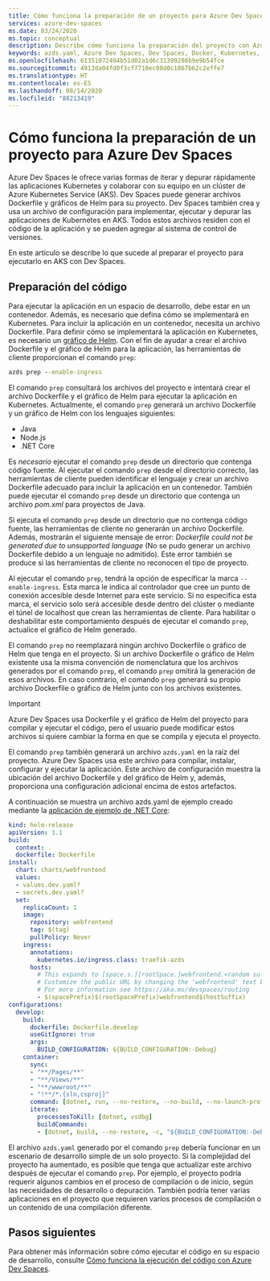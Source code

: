 ```yaml
---
title: Cómo funciona la preparación de un proyecto para Azure Dev Spaces
services: azure-dev-spaces
ms.date: 03/24/2020
ms.topic: conceptual
description: Describe cómo funciona la preparación del proyecto con Azure Dev Spaces
keywords: azds.yaml, Azure Dev Spaces, Dev Spaces, Docker, Kubernetes, Azure, AKS, Azure Kubernetes Service, contenedores
ms.openlocfilehash: 61351072494b51d02a1d6c31399208b9e9b54fce
ms.sourcegitcommit: 4913da04fd0f3cf7710ec08d0c1867b62c2effe7
ms.translationtype: HT
ms.contentlocale: es-ES
ms.lasthandoff: 08/14/2020
ms.locfileid: "88213419"
---
```

# <a name="how-preparing-a-project-for-azure-dev-spaces-works"></a>Cómo funciona la preparación de un proyecto para Azure Dev Spaces

Azure Dev Spaces le ofrece varias formas de iterar y depurar rápidamente las aplicaciones Kubernetes y colaborar con su equipo en un clúster de Azure Kubernetes Service (AKS). Dev Spaces puede generar archivos Dockerfile y gráficos de Helm para su proyecto. Dev Spaces también crea y usa un archivo de configuración para implementar, ejecutar y depurar las aplicaciones de Kubernetes en AKS. Todos estos archivos residen con el código de la aplicación y se pueden agregar al sistema de control de versiones.

En este artículo se describe lo que sucede al preparar el proyecto para ejecutarlo en AKS con Dev Spaces.

## <a name="prepare-your-code"></a>Preparación del código

Para ejecutar la aplicación en un espacio de desarrollo, debe estar en un contenedor. Además, es necesario que defina cómo se implementará en Kubernetes. Para incluir la aplicación en un contenedor, necesita un archivo Dockerfile. Para definir cómo se implementará la aplicación en Kubernetes, es necesario un [gráfico de Helm](https://docs.helm.sh/). Con el fin de ayudar a crear el archivo Dockerfile y el gráfico de Helm para la aplicación, las herramientas de cliente proporcionan el comando `prep`:

```cmd
azds prep --enable-ingress
```

El comando `prep` consultará los archivos del proyecto e intentará crear el archivo Dockerfile y el gráfico de Helm para ejecutar la aplicación en Kubernetes. Actualmente, el comando `prep` generará un archivo Dockerfile y un gráfico de Helm con los lenguajes siguientes:

* Java
* Node.js
* .NET Core

Es *necesario* ejecutar el comando `prep` desde un directorio que contenga código fuente. Al ejecutar el comando `prep` desde el directorio correcto, las herramientas de cliente pueden identificar el lenguaje y crear un archivo Dockerfile adecuado para incluir la aplicación en un contenedor. También puede ejecutar el comando `prep` desde un directorio que contenga un archivo *pom.xml* para proyectos de Java.

Si ejecuta el comando `prep` desde un directorio que no contenga código fuente, las herramientas de cliente no generarán un archivo Dockerfile. Además, mostrarán el siguiente mensaje de error: *Dockerfile could not be generated due to unsupported language* (No se pudo generar un archivo Dockerfile debido a un lenguaje no admitido). Este error también se produce si las herramientas de cliente no reconocen el tipo de proyecto.

Al ejecutar el comando `prep`, tendrá la opción de especificar la marca `--enable-ingress`. Esta marca le indica al controlador que cree un punto de conexión accesible desde Internet para este servicio. Si no especifica esta marca, el servicio solo será accesible desde dentro del clúster o mediante el túnel de localhost que crean las herramientas de cliente. Para habilitar o deshabilitar este comportamiento después de ejecutar el comando `prep`, actualice el gráfico de Helm generado.

El comando `prep` no reemplazará ningún archivo Dockerfile o gráfico de Helm que tenga en el proyecto. Si un archivo Dockerfile o gráfico de Helm existente usa la misma convención de nomenclatura que los archivos generados por el comando `prep`, el comando `prep` omitirá la generación de esos archivos. En caso contrario, el comando `prep` generará su propio archivo Dockerfile o gráfico de Helm junto con los archivos existentes.

> [!IMPORTANT]
> Azure Dev Spaces usa Dockerfile y el gráfico de Helm del proyecto para compilar y ejecutar el código, pero el usuario puede modificar estos archivos si quiere cambiar la forma en que se compila y ejecuta el proyecto.

El comando `prep` también generará un archivo `azds.yaml` en la raíz del proyecto. Azure Dev Spaces usa este archivo para compilar, instalar, configurar y ejecutar la aplicación. Este archivo de configuración muestra la ubicación del archivo Dockerfile y del gráfico de Helm y, además, proporciona una configuración adicional encima de estos artefactos.

A continuación se muestra un archivo azds.yaml de ejemplo creado mediante la [aplicación de ejemplo de .NET Core](https://github.com/Azure/dev-spaces/tree/master/samples/dotnetcore/getting-started/webfrontend):

```yaml
kind: helm-release
apiVersion: 1.1
build:
  context: .
  dockerfile: Dockerfile
install:
  chart: charts/webfrontend
  values:
  - values.dev.yaml?
  - secrets.dev.yaml?
  set:
    replicaCount: 1
    image:
      repository: webfrontend
      tag: $(tag)
      pullPolicy: Never
    ingress:
      annotations:
        kubernetes.io/ingress.class: traefik-azds
      hosts:
        # This expands to [space.s.][rootSpace.]webfrontend.<random suffix>.<region>.azds.io
        # Customize the public URL by changing the 'webfrontend' text between the $(rootSpacePrefix) and $(hostSuffix) tokens
        # For more information see https://aka.ms/devspaces/routing
        - $(spacePrefix)$(rootSpacePrefix)webfrontend$(hostSuffix)
configurations:
  develop:
    build:
      dockerfile: Dockerfile.develop
      useGitIgnore: true
      args:
        BUILD_CONFIGURATION: ${BUILD_CONFIGURATION:-Debug}
    container:
      sync:
      - "**/Pages/**"
      - "**/Views/**"
      - "**/wwwroot/**"
      - "!**/*.{sln,csproj}"
      command: [dotnet, run, --no-restore, --no-build, --no-launch-profile, -c, "${BUILD_CONFIGURATION:-Debug}"]
      iterate:
        processesToKill: [dotnet, vsdbg]
        buildCommands:
        - [dotnet, build, --no-restore, -c, "${BUILD_CONFIGURATION:-Debug}"]
```

El archivo `azds.yaml` generado por el comando `prep` debería funcionar en un escenario de desarrollo simple de un solo proyecto. Si la complejidad del proyecto ha aumentado, es posible que tenga que actualizar este archivo después de ejecutar el comando `prep`. Por ejemplo, el proyecto podría requerir algunos cambios en el proceso de compilación o de inicio, según las necesidades de desarrollo o depuración. También podría tener varias aplicaciones en el proyecto que requieren varios procesos de compilación o un contenido de una compilación diferente.

## <a name="next-steps"></a>Pasos siguientes

Para obtener más información sobre cómo ejecutar el código en su espacio de desarrollo, consulte [Cómo funciona la ejecución del código con Azure Dev Spaces][how-it-works-up].

[how-it-works-up]: how-dev-spaces-works-up.md